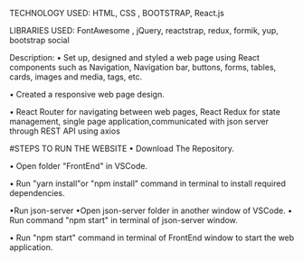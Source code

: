TECHNOLOGY USED: HTML, CSS , BOOTSTRAP, React.js

LIBRARIES USED: FontAwesome , jQuery, reactstrap, redux, formik, yup, bootstrap social

Description: 
• Set up, designed and styled a web page using React components such as Navigation, Navigation bar, buttons, forms, tables, cards, images and media, tags, etc.

• Created a responsive web page design.

• React Router for navigating between web pages, React Redux for state management, single page application,communicated with json server through REST API using axios

#STEPS TO RUN THE WEBSITE
• Download The Repository.

• Open folder "FrontEnd" in VSCode.

• Run "yarn install"or "npm install" command in terminal to install required dependencies.

•Run json-server 
    •Open json-server folder in another window of VSCode.
    • Run command "npm start" in terminal of json-server window.

• Run "npm start" command in terminal of FrontEnd window to start the web application.


